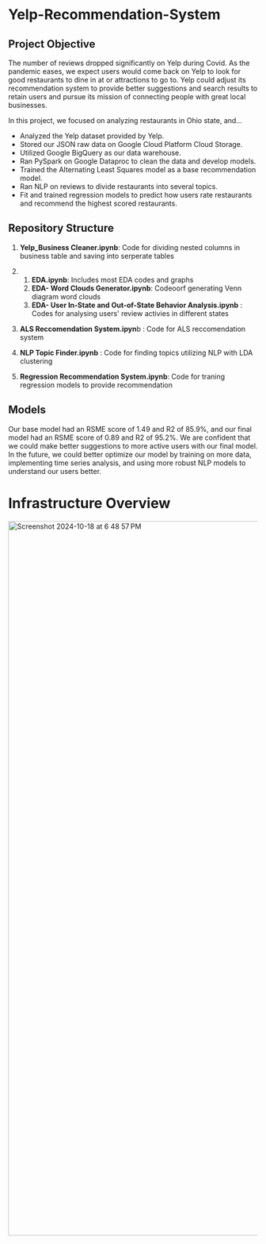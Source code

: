 # Yelp-Recommendation-System

## Project Objective

The number of reviews dropped significantly on Yelp during Covid. As the pandemic eases, we expect users would come back on Yelp to look for good restaurants to dine in at or attractions to go to. Yelp could adjust its recommendation system to provide better suggestions and search results to retain users and pursue its mission of connecting people with great local businesses.

In this project, we focused on analyzing restaurants in Ohio state, and…
- Analyzed the Yelp dataset provided by Yelp.
- Stored our JSON raw data on Google Cloud Platform Cloud Storage.
- Utilized Google BigQuery as our data warehouse.
- Ran PySpark on Google Dataproc to clean the data and develop models.
- Trained the Alternating Least Squares model as a base recommendation model.
- Ran NLP on reviews to divide restaurants into several topics.
- Fit and trained regression models to predict how users rate restaurants and recommend the highest scored restaurants.

## Repository Structure

1. **Yelp_Business Cleaner.ipynb**: Code for dividing nested columns in business table and saving into serperate tables

2. 1) **EDA.ipynb**: Includes most EDA codes and graphs
   2) **EDA- Word Clouds Generator.ipynb**: Codeoorf generating Venn diagram word clouds
   3) **EDA- User In-State and Out-of-State Behavior Analysis.ipynb** : Codes for analysing users' review activies in different states

3. **ALS Reccomendation System.ipyn**b : Code for ALS reccomendation system

4. **NLP Topic Finder.ipynb** : Code for finding topics utilizing NLP with LDA clustering

5. **Regression Recommendation System.ipynb**: Code for traning regression models to provide recommendation

## Models

Our base model had an RSME score of 1.49 and R2 of 85.9%, and our final model had an RSME score of 0.89 and R2 of 95.2%. We are confident that we could make better suggestions to more active users with our final model. In the future, we could better optimize our model by training on more data, implementing time series analysis, and using more robust NLP models to understand our users better.

# Infrastructure Overview

<img width="1440" alt="Screenshot 2024-10-18 at 6 48 57 PM" src="https://github.com/user-attachments/assets/1575dca9-6b63-4bff-82d9-3a26cdcc7404">


 
